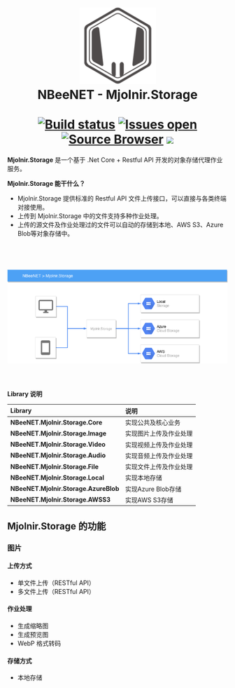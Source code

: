 <h1 align="center">
    <img src="/docs/images/logo.png" alt="NBeeNET" width="175"/>
    <br>
    NBeeNET - Mjolnir.Storage
    <br>
    <br>
    <a href="#" rel="nofollow"><img src="https://ci.appveyor.com/api/projects/status/8ypr7527dnao04yr/branch/develop?svg=true" alt="Build status" data-canonical-src="https://ci.appveyor.com/api/projects/status/8ypr7527dnao04yr/branch/Framework?svg=true" style="max-width:100%;"></a>
<a href="#" rel="nofollow"><img src="https://img.shields.io/github/issues-raw/JimBobSquarePants/imageprocessor.svg" alt="Issues open" style="max-width:100%;"></a>
<a href="#" rel="nofollow"><img src="https://img.shields.io/badge/Browse-Source-green.svg" alt="Source Browser" style="max-width:100%;"></a>
<a href="#" rel="nofollow"><img src="https://badges.gitter.im/Join%20Chat.svg" style="max-width:100%;"></a>
</h1>

**Mjolnir.Storage** 是一个基于 .Net Core + Restful API 开发的对象存储代理作业服务。

**Mjolnir.Storage 能干什么？**

- Mjolnir.Storage 提供标准的 Restful API 文件上传接口，可以直接与各类终端对接使用。
- 上传到 Mjolnir.Storage 中的文件支持多种作业处理。
- 上传的源文件及作业处理过的文件可以自动的存储到本地、AWS S3、Azure Blob等对象存储中。

<h1 align="center">
    <br>
    <img src="/docs/images/Mjolnir.Storage.png" alt="Mjolnir.Storage" width="600"/>
    <br>
    <br>
</h1>

**Library 说明**

| Library | 说明 |
| :--- | :--- |
| **NBeeNET.Mjolnir.Storage.Core** | 实现公共及核心业务 |
| **NBeeNET.Mjolnir.Storage.Image** | 实现图片上传及作业处理 |
| **NBeeNET.Mjolnir.Storage.Video** | 实现视频上传及作业处理 |
| **NBeeNET.Mjolnir.Storage.Audio** | 实现音频上传及作业处理 |
| **NBeeNET.Mjolnir.Storage.File** | 实现文件上传及作业处理 |
| **NBeeNET.Mjolnir.Storage.Local** | 实现本地存储 |
| **NBeeNET.Mjolnir.Storage.AzureBlob** | 实现Azure Blob存储 |
| **NBeeNET.Mjolnir.Storage.AWSS3** | 实现AWS S3存储 |

## Mjolnir.Storage 的功能
### 图片
#### 上传方式
- 单文件上传（RESTful API）
- 多文件上传（RESTful API）
#### 作业处理
- 生成缩略图 
- 生成预览图 
- WebP 格式转码 
#### 存储方式
- 本地存储 

<!-- ## 支持存储

- 图片：生成缩略图、格式转换、加水印、AI物体识别
- 视频：生成封面图、视频转码、加水印
- 音频：音频转码、AI文字识别

## 123 -->

